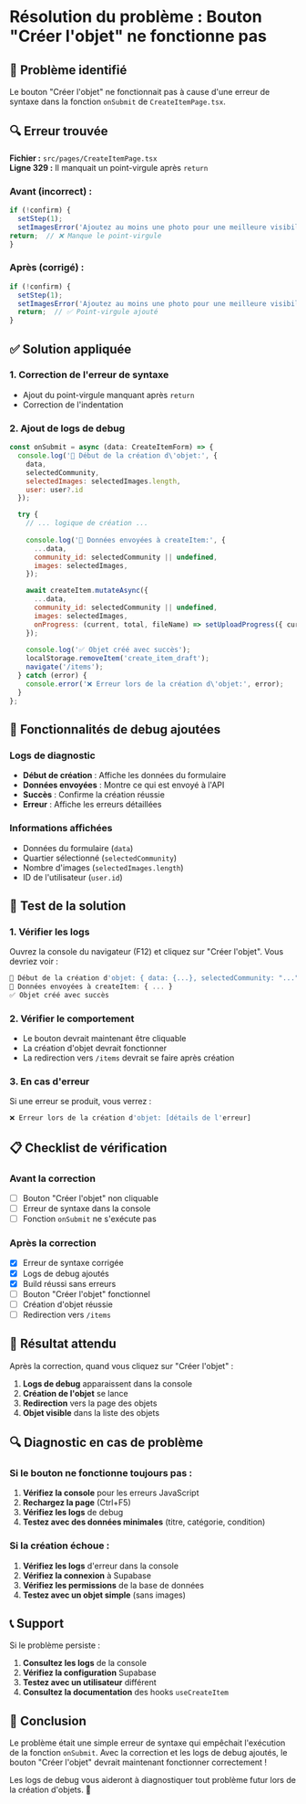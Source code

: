 # Résolution du problème : Bouton "Créer l'objet" ne fonctionne pas

## 🚨 Problème identifié
Le bouton "Créer l'objet" ne fonctionnait pas à cause d'une erreur de syntaxe dans la fonction `onSubmit` de `CreateItemPage.tsx`.

## 🔍 Erreur trouvée
**Fichier :** `src/pages/CreateItemPage.tsx`  
**Ligne 329 :** Il manquait un point-virgule après `return`

### Avant (incorrect) :
```javascript
if (!confirm) {
  setStep(1);
  setImagesError('Ajoutez au moins une photo pour une meilleure visibilité');
return;  // ❌ Manque le point-virgule
}
```

### Après (corrigé) :
```javascript
if (!confirm) {
  setStep(1);
  setImagesError('Ajoutez au moins une photo pour une meilleure visibilité');
  return;  // ✅ Point-virgule ajouté
}
```

## ✅ Solution appliquée

### 1. Correction de l'erreur de syntaxe
- Ajout du point-virgule manquant après `return`
- Correction de l'indentation

### 2. Ajout de logs de debug
```javascript
const onSubmit = async (data: CreateItemForm) => {
  console.log('🚀 Début de la création d\'objet:', {
    data,
    selectedCommunity,
    selectedImages: selectedImages.length,
    user: user?.id
  });

  try {
    // ... logique de création ...
    
    console.log('📝 Données envoyées à createItem:', {
      ...data,
      community_id: selectedCommunity || undefined,
      images: selectedImages,
    });

    await createItem.mutateAsync({
      ...data,
      community_id: selectedCommunity || undefined,
      images: selectedImages,
      onProgress: (current, total, fileName) => setUploadProgress({ current, total, fileName }),
    });
    
    console.log('✅ Objet créé avec succès');
    localStorage.removeItem('create_item_draft');
    navigate('/items');
  } catch (error) {
    console.error('❌ Erreur lors de la création d\'objet:', error);
  }
};
```

## 🔧 Fonctionnalités de debug ajoutées

### Logs de diagnostic
- **Début de création** : Affiche les données du formulaire
- **Données envoyées** : Montre ce qui est envoyé à l'API
- **Succès** : Confirme la création réussie
- **Erreur** : Affiche les erreurs détaillées

### Informations affichées
- Données du formulaire (`data`)
- Quartier sélectionné (`selectedCommunity`)
- Nombre d'images (`selectedImages.length`)
- ID de l'utilisateur (`user.id`)

## 🚀 Test de la solution

### 1. Vérifier les logs
Ouvrez la console du navigateur (F12) et cliquez sur "Créer l'objet". Vous devriez voir :
```javascript
🚀 Début de la création d'objet: { data: {...}, selectedCommunity: "...", selectedImages: 0, user: "..." }
📝 Données envoyées à createItem: { ... }
✅ Objet créé avec succès
```

### 2. Vérifier le comportement
- Le bouton devrait maintenant être cliquable
- La création d'objet devrait fonctionner
- La redirection vers `/items` devrait se faire après création

### 3. En cas d'erreur
Si une erreur se produit, vous verrez :
```javascript
❌ Erreur lors de la création d'objet: [détails de l'erreur]
```

## 📋 Checklist de vérification

### Avant la correction
- [ ] Bouton "Créer l'objet" non cliquable
- [ ] Erreur de syntaxe dans la console
- [ ] Fonction `onSubmit` ne s'exécute pas

### Après la correction
- [x] Erreur de syntaxe corrigée
- [x] Logs de debug ajoutés
- [x] Build réussi sans erreurs
- [ ] Bouton "Créer l'objet" fonctionnel
- [ ] Création d'objet réussie
- [ ] Redirection vers `/items`

## 🎯 Résultat attendu

Après la correction, quand vous cliquez sur "Créer l'objet" :

1. **Logs de debug** apparaissent dans la console
2. **Création de l'objet** se lance
3. **Redirection** vers la page des objets
4. **Objet visible** dans la liste des objets

## 🔍 Diagnostic en cas de problème

### Si le bouton ne fonctionne toujours pas :
1. **Vérifiez la console** pour les erreurs JavaScript
2. **Rechargez la page** (Ctrl+F5)
3. **Vérifiez les logs** de debug
4. **Testez avec des données minimales** (titre, catégorie, condition)

### Si la création échoue :
1. **Vérifiez les logs** d'erreur dans la console
2. **Vérifiez la connexion** à Supabase
3. **Vérifiez les permissions** de la base de données
4. **Testez avec un objet simple** (sans images)

## 📞 Support

Si le problème persiste :
1. **Consultez les logs** de la console
2. **Vérifiez la configuration** Supabase
3. **Testez avec un utilisateur** différent
4. **Consultez la documentation** des hooks `useCreateItem`

## 🎉 Conclusion

Le problème était une simple erreur de syntaxe qui empêchait l'exécution de la fonction `onSubmit`. Avec la correction et les logs de debug ajoutés, le bouton "Créer l'objet" devrait maintenant fonctionner correctement !

Les logs de debug vous aideront à diagnostiquer tout problème futur lors de la création d'objets. 🚀
